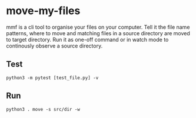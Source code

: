 # move-my-files

mmf is a cli tool to organise your files on your computer. Tell it the file name patterns, where to move and matching files in a source directory are moved to target directory. Run it as one-off command or in watch mode to continously observe a source directory.

## Test

```
python3 -m pytest [test_file.py] -v
```

## Run

```
python3 . move -s src/dir -w
```
